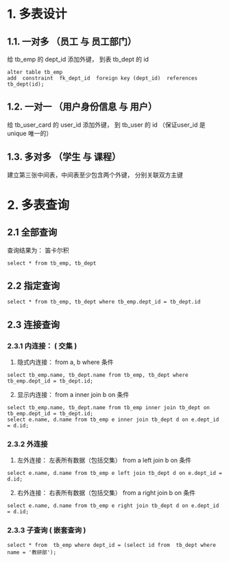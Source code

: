 # 1. 多表设计
## 1.1. 一对多 （员工 与 员工部门） 
给 tb_emp 的 dept_id 添加外键， 到表 tb_dept 的 id

```
alter table tb_emp  
add  constraint  fk_dept_id  foreign key (dept_id)  references  tb_dept(id);
```



## 1.2. 一对一 （用户身份信息 与 用户）
给 tb_user_card 的 user_id 添加外键， 到 tb_user 的 id
（保证user_id 是 unique 唯一的）


## 1.3. 多对多 （学生 与 课程）
建立第三张中间表，中间表至少包含两个外键， 分别关联双方主键




# 2. 多表查询
## 2.1 全部查询
查询结果为： 笛卡尔积
```
select * from tb_emp, tb_dept
```

## 2.2 指定查询
```
select * from tb_emp, tb_dept where tb_emp.dept_id = tb_dept.id
```

## 2.3 连接查询
### 2.3.1 内连接： ( 交集 )
1. 隐式内连接：  from a, b where 条件
```
select tb_emp.name, tb_dept.name from tb_emp, tb_dept where tb_emp.dept_id = tb_dept.id;
```

2. 显示内连接：  from a inner join b on 条件
```
select tb_emp.name, tb_dept.name from tb_emp inner join tb_dept on tb_emp.dept_id = tb_dept.id;
select e.name, d.name from tb_emp e inner join tb_dept d on e.dept_id = d.id;
```


### 2.3.2 外连接
1. 左外连接： 左表所有数据（包括交集） from a left join b on 条件
```
select e.name, d.name from tb_emp e left join tb_dept d on e.dept_id = d.id;
```

2. 右外连接： 右表所有数据（包括交集） from a right join b on 条件
```
select e.name, d.name from tb_emp e right join tb_dept d on e.dept_id = d.id;
```

### 2.3.3 子查询 ( 嵌套查询 )
```
select * from  tb_emp where dept_id = (select id from  tb_dept where name = '教研部');

```

